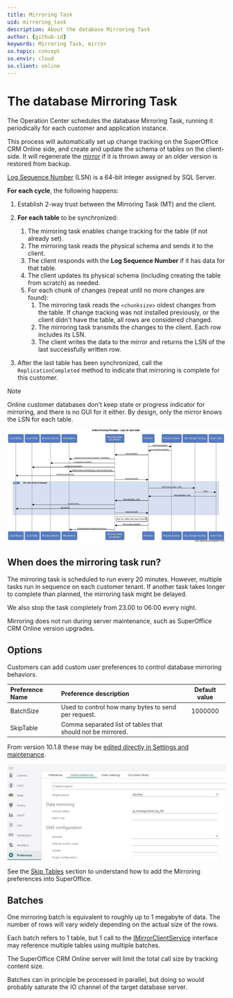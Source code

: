 ```yaml
---
title: Mirroring Task
uid: mirroring_task
description: About the database Mirroring Task
author: {github-id}
keywords: Mirroring Task, mirror
so.topic: concept
so.envir: cloud
so.client: online
---
```


# The database Mirroring Task

The Operation Center schedules the database Mirroring Task, running it periodically for each customer and application instance.

This process will automatically set up change tracking on the SuperOffice CRM Online side, and create and update the schema of tables on the client-side. It will regenerate the [mirror][1] if it is thrown away or an older version is restored from backup.

[Log Sequence Number][2] (LSN) is a 64-bit integer assigned by SQL Server.

**For each cycle**, the following happens:

1. Establish 2-way trust between the Mirroring Task (MT) and the client.

2. **For each table** to be synchronized:

    1. The mirroring task enables change tracking for the table (if not already set).
    2. The mirroring task reads the physical schema and sends it to the client.
    3. The client responds with the **Log Sequence Number** if it has data for that table.
    4. The client updates its physical schema (including creating the table from scratch) as needed.
    5. For each chunk of changes (repeat until no more changes are found):
        1. The mirroring task reads the `<chunksize>` oldest changes from the table. If change tracking was not installed previously, or the client didn't have the table, all rows are considered changed.
        2. The mirroring task transmits the changes to the client. Each row includes its LSN.
        3. The client writes the data to the mirror and returns the LSN of the last successfully written row.

3. After the last table has been synchronized, call the `ReplicationCompleted` method to indicate that mirroring is complete for this customer.

> [!NOTE]
> Online customer databases don't keep state or progress indicator for mirroring, and there is no GUI for it either. By design, only the mirror knows the LSN for each table.

![sequence diagram -screenshot][img1]

## When does the mirroring task run?

The mirroring task is scheduled to run every 20 minutes. However, multiple tasks run in sequence on each customer tenant. If another task takes longer to complete than planned, the mirroring task might be delayed.

We also stop the task completely from 23.00 to 06:00 every night.

Mirroring does not run during server maintenance, such as SuperOffice CRM Online version upgrades.

## Options

Customers can add custom user preferences to control database mirroring behaviors.

| Preference Name   | Preference description                                      | Default value   |
|:---               |:---                                                         |:---:             |
|BatchSize          | Used to control how many bytes to send per request.         | 1000000         |
|SkipTable          | Comma separated list of tables that should not be mirrored. |                 |

From version 10.1.8 these may be [edited directly in Settings and maintenance][5].

![Update mirroring preferences in SuperOffice Settings and maintenance -screenshot][img2]

See the [Skip Tables][4] section to understand how to add the Mirroring preferences into SuperOffice.

## Batches

One mirroring batch is equivalent to roughly up to 1 megabyte of data. The number of rows will vary widely depending on the actual size of the rows.

Each batch refers to 1 table, but 1 call to the [IMirrorClientService][3] interface may reference multiple tables using multiple batches.

The SuperOffice CRM Online server will limit the total call size by tracking content size.

Batches can in principle be processed in parallel, but doing so would probably saturate the IO channel of the target database server.

<!-- Referenced links -->
[1]: overview.md
[2]: change-tracking.md
[3]: getting-started/i-mirror-client-service.md
[4]: skip-tables.md
[5]: ../admin/preferences/learn//update-preferences.md#edit

<!-- Referenced images -->
[img1]: media/mirroringprinciplessequencediagram.png
[img2]: media/mirror-preferences.png
